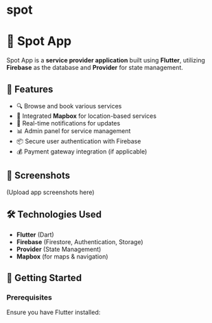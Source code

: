 # spot

# 🚀 Spot App

Spot App is a **service provider application** built using **Flutter**, utilizing **Firebase** as the database and **Provider** for state management.

## 📌 Features
- 🔍 Browse and book various services
- 📍 Integrated **Mapbox** for location-based services
- 🔔 Real-time notifications for updates
- 📊 Admin panel for service management
- 📦 Secure user authentication with Firebase
- 💰 Payment gateway integration (if applicable)

## 📱 Screenshots
(Upload app screenshots here)

## 🛠️ Technologies Used
- **Flutter** (Dart)
- **Firebase** (Firestore, Authentication, Storage)
- **Provider** (State Management)
- **Mapbox** (for maps & navigation)


## 🚀 Getting Started
### Prerequisites
Ensure you have Flutter installed:

